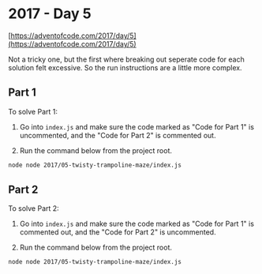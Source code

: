 # 2017 - Day 5

[https://adventofcode.com/2017/day/5](https://adventofcode.com/2017/day/5)

Not a tricky one, but the first where breaking out seperate code for each
solution felt excessive. So the run instructions are a little more complex.

## Part 1

To solve Part 1:

1. Go into `index.js` and make sure the code marked as "Code for Part 1" is uncommented, and the "Code for Part 2" is commented out.

2. Run the command below from the project root.

```sh
node node 2017/05-twisty-trampoline-maze/index.js
```

## Part 2

To solve Part 2:

1. Go into `index.js` and make sure the code marked as "Code for Part 1" is commented out, and the "Code for Part 2" is uncommented.

2. Run the command below from the project root.

```sh
node node 2017/05-twisty-trampoline-maze/index.js
```

